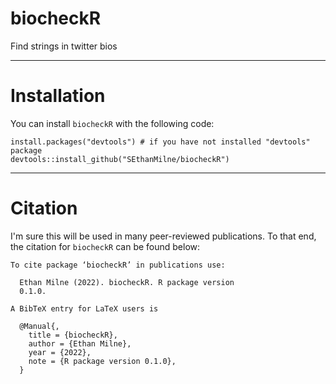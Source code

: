 # biocheckR
Find strings in twitter bios

---

# Installation

You can install `biocheckR` with the following code:

```{r}
install.packages("devtools") # if you have not installed "devtools" package
devtools::install_github("SEthanMilne/biocheckR")
```

---

# Citation

I'm sure this will be used in many peer-reviewed publications. To that end, the citation for `biocheckR` can be found below:

```{r}
To cite package ‘biocheckR’ in publications use:

  Ethan Milne (2022). biocheckR. R package version
  0.1.0.

A BibTeX entry for LaTeX users is

  @Manual{,
    title = {biocheckR},
    author = {Ethan Milne},
    year = {2022},
    note = {R package version 0.1.0},
  }

```
